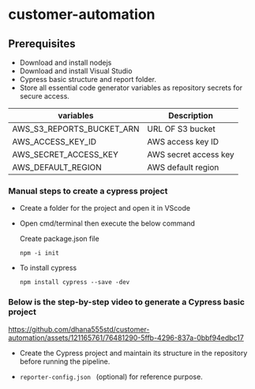 # customer-automation

## Prerequisites
* Download and install nodejs
* Download and install Visual Studio
* Cypress basic structure and report folder.
* Store all essential code generator variables as repository secrets for secure access.


| variables | Description |
| --- | --- |
|AWS_S3_REPORTS_BUCKET_ARN| URL OF S3 bucket|
|AWS_ACCESS_KEY_ID| AWS access key ID|
|AWS_SECRET_ACCESS_KEY| AWS secret access key|
|AWS_DEFAULT_REGION|AWS default region|

### Manual steps to create a cypress project
* Create a folder for the project and open it in VScode
* Open cmd/terminal then execute the below command 
   
   Create package.json file

   ```npm -i init ```

* To install cypress

   ```npm install cypress --save -dev```


### Below is the step-by-step video to generate a Cypress basic project
  

https://github.com/dhana555std/customer-automation/assets/121165761/76481290-5ffb-4296-837a-0bbf94edbc17


* Create the Cypress project and maintain its structure in the repository before running the pipeline.

* ```reporter-config.json ``` 
(optional) for reference purpose.
